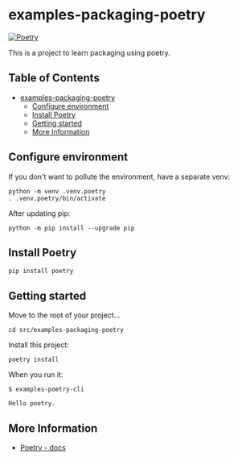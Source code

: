 # examples-packaging-poetry

[![Poetry](https://img.shields.io/endpoint?url=https://python-poetry.org/badge/v0.json)](https://python-poetry.org/)

This is a project to learn packaging using poetry.


## Table of Contents <!-- omit in toc -->

- [examples-packaging-poetry](#examples-packaging-poetry)
  - [Configure environment](#configure-environment)
  - [Install Poetry](#install-poetry)
  - [Getting started](#getting-started)
  - [More Information](#more-information)

## Configure environment

If you don't want to pollute the environment, have a separate venv:

```shell
python -m venv .venv.poetry
. .venv.poetry/bin/activate
```

After updating pip:

```shell
python -m pip install --upgrade pip
```


## Install Poetry

```shell
pip install poetry
```


## Getting started

Move to the root of your project...

```shell
cd src/examples-packaging-poetry
```

Install this project:

```shell
poetry install
```

When you run it:

```console
$ examples-poetry-cli

Hello poetry.
```


## More Information

- [Poetry - docs](/docs/packaging/poetry.md)
